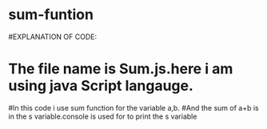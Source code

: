 # sum-funtion
#EXPLANATION OF CODE:
# The file name is Sum.js.here i am using java Script langauge.
#In this code i use sum function for the variable a,b.
#And the sum of a+b is in the s variable.console is used for to print the s variable
